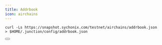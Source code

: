 ```yaml
---
title: Addrbook
icon: airchains
---
```


<div class="code-block-wrapper">
  <pre><code>curl -Ls https://snapshot.sychonix.com/testnet/airchains/addrbook.json > $HOME/.junction/config/addrbook.json</code></pre>
  <button class="copy-btn"><i class="fas fa-copy"></i></button>
</div>
